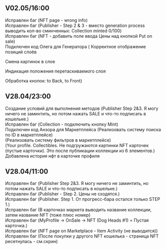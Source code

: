 ## V02.05/16:00

Исправлен баг (NFT page - wrong info) <br/>
Исправлен баг (Publisher - Step 2 & 3 - вместо generation process выводить кол-во сминченных: Collection minted 0/100) <br/>
Исправлен баг (NFT - добавить поле ввода Цены над кнопкой Put on sale) <br/>
Подключен код Олега для Генератора (
Корректное отображение позиций слоёв

Смена картинок в слое

Индикация положения перетаскиваемого слоя

Обработка кнопок: to Back, to Front) 

## V28.04/23:00

Создание условий для выполнения методов (Publisher Step 2&3. Я могу ничего не заминтить, но потом нажать SALE и что-то подписать в кошельке.) <br/>
Исправлен баг (Collection - подключить кнопку Mint) <br/>
Подключен код Анзора для Маркетплейса (Реализовать систему поиска по ID в маркетплейсе) <br/>(Реализовать систему фильтров в маркетплейсе) <br/>
(Your profile. Collectibles. Не подгружаются картинки NFT карточек (пустые карточки). Это после публикации коллекции из 6 элементов.) <br/>
Добавлена история нфт в карточке профиля <br/>

## V28.04/11:00

Исправлен баг (Publisher Step 2&3. Я могу ничего не заминтить, но потом нажать SALE и что-то подписать в кошельке.) <br/>
Исправлен баг (Publisher - Step 2. Цены не сходятся.) <br/>
Исправлен баг (Publisher. Step 1. От прогресс-бара остался только STEP 1.) <br/>
Исправлен баг (В карточках маркета выводить название коллекции, затем название NFT (тоже плюс номер) <br/>
Исправлен баг (MyProfile -> OnSale -> NFT (Dog Heads #1) = Пустая карточка.) <br/>
Исправлен баг (NFT page on Marketplace - Item Activity (не выводится)) <br/>
Исправлен баг (После покупки у другого NFT кошелька - страница NFT ресетнулась - см.скрин) <br/>
